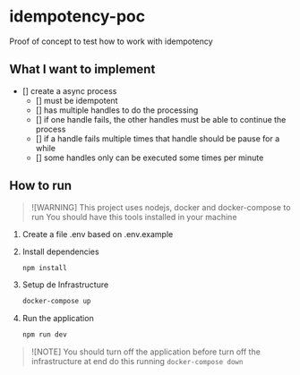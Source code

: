 # idempotency-poc

Proof of concept to test how to work with idempotency

## What I want to implement

- [] create a async process
  - [] must be idempotent
  - [] has multiple handles to do the processing
  - [] if one handle fails, the other handles must be able to continue the process
  - [] if a handle fails multiple times that handle should be pause for a while
  - [] some handles only can be executed some times per minute

## How to run

> ![WARNING]
> This project uses nodejs, docker and docker-compose to run
> You should have this tools installed in your machine

1. Create a file .env based on .env.example

2. Install dependencies

    ```bash
    npm install
    ```

3. Setup de Infrastructure

    ```bash
    docker-compose up
    ```

4. Run the application

    ```bash
    npm run dev
    ```

> ![NOTE]
> You should turn off the application before turn off the infrastructure at end
> do this running `docker-compose down`

